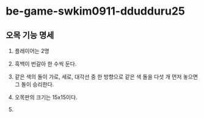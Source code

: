 # be-game-swkim0911-ddudduru25

## 오목 기능 명세

1. 플레이어는 2명

2. 흑백이 번갈아 한 수씩 둔다.

3. 같은 색의 돌이 가로, 세로, 대각선 중 한 방향으로 같은 색 돌을 다섯 개 먼저 놓으면 그 돌이 승리한다.

4. 오목판의 크기는 15x15이다.

5. 


